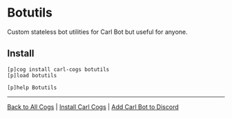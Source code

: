 # Botutils

Custom stateless bot utilities for Carl Bot but useful for anyone.

## Install

```text
[p]cog install carl-cogs botutils
[p]load botutils

[p]help Botutils
```

---
[Back to All Cogs](../README.md#public-cogs) |
[Install Carl Cogs](../README.md#installing) |
[Add Carl Bot to Discord](https://discord.com/oauth2/authorize?client_id=204384021352808450&scope=bot+applications.commands&permissions=8)